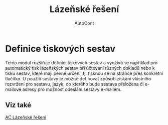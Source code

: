 ﻿---
    title: "Lázeňské řešení"
    author: AutoCont
    ms.date: 04/30/2018
    ms.topic: article
    ms.prod: dynamics-nav-2017
    ms.contentlocale: cs-cz
    ms.lasthandoff: 04/30/2018
---

# Definice tiskových sestav
Tento modul rozšiřuje definici tiskových sestav a využívá se například pro automatický tisk lázeňských sestav při účtování různých dokladů nebo k tisku sestav, které mají pevné určení, tj. tisknou se na stránce přes konkrétní tlačítko.
U použití sestavy je možné definovat způsob získání vlastního rozvržení pro sestavu, jazyk, do kterého bude sestava přeložena či e-mailové adresy pro možnost odeslání sestavy e-mailem. 

## <a name="see-also"></a>Viz také
[AC Lázeňské řešení](ac-spa-solution.md)